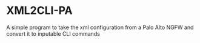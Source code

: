 # XML2CLI-PA
A simple program to take the xml configuration from a Palo Alto NGFW and convert it to inputable CLI commands
